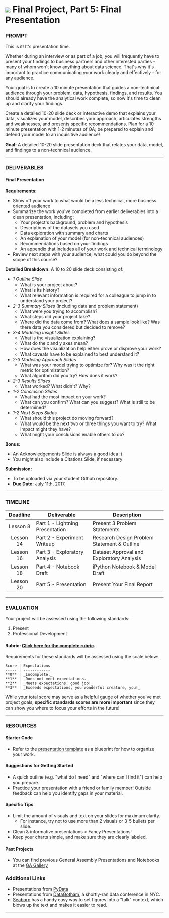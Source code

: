 # ![](https://ga-dash.s3.amazonaws.com/production/assets/logo-9f88ae6c9c3871690e33280fcf557f33.png) Final Project, Part 5: Final Presentation

### PROMPT

This is it! It's presentation time.

Whether during an interview or as part of a job, you will frequently have to present your findings to business partners and other interested parties - many of whom won't know anything about data science. That's why it's important to practice communicating your work clearly and effectively - for any audience.

Your goal is to create a 10 minute presentation that guides a non-technical audience through your problem, data, hypothesis, findings, and results. You should already have the analytical work complete, so now it's time to clean up and clarify your findings. 

Create a detailed 10-20 slide deck or interactive demo that explains your data, visualizes your model, describes your approach, articulates strengths and weaknesses, and presents specific recommendations. Plan for a 10 minute presentation with 1-2 minutes of QA; be prepared to explain and defend your model to an inquisitive audience!

**Goal:** A detailed 10-20 slide presentation deck that relates your data, model, and findings to a non-technical audience.

---

### DELIVERABLES

#### Final Presentation
**Requirements:**

  * Show off your work to what would be a less technical, more business oriented audience
  * Summarize the work you've completed from earlier deliverables into a clean presentation, including:
    * Your project's background, problem and hypothesis
    * Descriptions of the datasets you used
    * Data exploration with summary and charts
    * An explanation of your model (for non-technical audiences)
    * Recommendations based on your findings
    * An appendix that includes all of your work and technical terminology
  * Review next steps with your audience; what could you do beyond the scope of this course?

**Detailed Breakdown:**
A 10 to 20 slide deck consisting of:

 * *1 Outline Slide*
   - What is your project about?
   - What is its history?
   - What relevant information is required for a colleague to jump in to understand your project?
 * *2-3 Summary Slides* (including data and problem statement)
   - What were you trying to accomplish?
   - What steps did your project take?
   - Where did the data come from? What does a sample look like? Was there data you considered but decided to remove?
 * *3-4 Modeling Insight Slides*
   - What is the visualization explaining?
   - What do the x and y axes mean?
   - How does the visualization help either prove or disprove your work?
   - What caveats have to be explained to best understand it?
 * *2-3 Modeling Approach Slides*
   - What was your model trying to optimize for? Why was it the right metric for optimization?
   - What algorithm did you try? How does it work?  
 * *2-3 Results Slides*
   - What worked? What didn't? Why?
 * *1-2 Conclusion Slides*
   - What had the most impact on your work?
   - What can you confirm? What can you suggest? What is still to be determined?
 * *1-2 Next Steps Slides*
   - What should this project do moving forward?
   - What would be the next two or three things you want to try? What impact might they have?
   - What might your conclusions enable others to do?

**Bonus:**

  * An Acknowledgements Slide is always a good idea :)
  * You might also include a Citations Slide, if necessary

**Submission:**	

  - To be uploaded via your student Github repository.
  - **Due Date:** July 11th, 2017.

---

### TIMELINE

| Deadline | Deliverable| Description |
|:-:|---|---|
| Lesson 8 |  Part 1 - Lightning Presentation  | Present 3 Problem Statements   |
| Lesson 14 | Part 2 - Experiment Writeup  |  Research Design Problem Statement & Outline   |
| Lesson 16 | Part 3 - Exploratory Analysis  | Dataset Approval and Exploratory Analysis   |
| Lesson 18 | Part 4 - Notebook Draft  |  iPython Notebook & Model Draft  |
| Lesson 20 | Part 5 - Presentation  | Present Your Final Report   |

---

### EVALUATION

Your project will be assessed using the following standards:

1. Present
2. Professional Development

#### Rubric: [Click here for the complete rubric](./final-project-5-rubric.md). 

Requirements for these standards will be assessed using the scale below:

    Score | Expectations
    ----- | ------------
    **0** | _Incomplete._
    **1** | _Does not meet expectations._
    **2** | _Meets expectations, good job!_
    **3** | _Exceeds expectations, you wonderful creature, you!_

While your total score may serve as a helpful gauge of whether you've met project goals, __specific standards scores are more important__ since they can show you where to focus your efforts in the future!

---

### RESOURCES

#### Starter Code 

- Refer to the [presentation template](../02-experiment-writeup/project-design-template.md) as a blueprint for how to organize your work.

#### Suggestions for Getting Started

- A quick outline (e.g. "what do I need" and "where can I find it") can help you prepare.
- Practice your presentation with a friend or family member! Outside feedback can help you identify gaps in your material.

#### Specific Tips

- Limit the amount of visuals and text on your slides for maximum clarity.
    - For instance, try not to use more than 2 visuals or 3-5 bullets per slide.
- Clean & informative presentations > Fancy Presentations!
- Keep your charts simple, and make sure they are clearly labeled.

#### Past Projects

- You can find previous General Assembly Presentations and Notebooks at the [GA Gallery](https://gallery.generalassemb.ly/DS?metro=)

### Additional Links

- Presentations from [PyData](http://www.slideshare.net/PyData/presentations)
- Presentations from [DataGotham](https://www.youtube.com/user/DataGotham), a shortly-ran data conference in NYC.
- [Seaborn](https://stanford.edu/~mwaskom/software/seaborn/tutorial/aesthetics.html#scaling-plot-elements-with-plotting-context-and-set-context) has a handy easy way to set figures into a "talk" context, which blows up the text and makes it easier to read.

---
